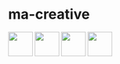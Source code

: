 # ma-creative

<img src="https://kt3kstudio.github.io/ma-creative/ma-F.svg" width="50" />
<img src="https://kt3kstudio.github.io/ma-creative/ma-B.svg" width="50" />
<img src="https://kt3kstudio.github.io/ma-creative/ma-L.svg" width="50" />
<img src="https://kt3kstudio.github.io/ma-creative/ma-R.svg" width="50" />
